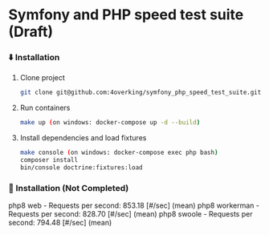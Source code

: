 Symfony and PHP speed test suite (Draft)
===================

### :arrow_down: Installation

1. Clone project
    ```bash
    git clone git@github.com:4overking/symfony_php_speed_test_suite.git

2. Run containers
    ```bash
    make up (on windows: docker-compose up -d --build)

2. Install dependencies and load fixtures
    ```bash
    make console (on windows: docker-compose exec php bash)
    composer install
    bin/console doctrine:fixtures:load

### :triangular_ruler: Installation (Not Completed)
php8 web       - Requests per second:    853.18 [#/sec] (mean)
php8 workerman - Requests per second:    828.70 [#/sec] (mean)
php8 swoole    - Requests per second:    794.48 [#/sec] (mean)